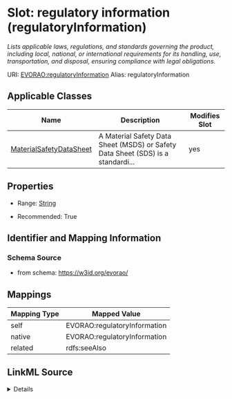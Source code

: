 

# Slot: regulatory information (regulatoryInformation) 


_Lists applicable laws, regulations, and standards governing the product, including local, national, or international requirements for its handling, use, transportation, and disposal, ensuring compliance with legal obligations._





URI: [EVORAO:regulatoryInformation](https://w3id.org/evorao/regulatoryInformation)
Alias: regulatoryInformation

<!-- no inheritance hierarchy -->





## Applicable Classes

| Name | Description | Modifies Slot |
| --- | --- | --- |
| [MaterialSafetyDataSheet](MaterialSafetyDataSheet.md) | A Material Safety Data Sheet (MSDS) or Safety Data Sheet (SDS) is a standardi... |  yes  |







## Properties

* Range: [String](String.md)

* Recommended: True





## Identifier and Mapping Information







### Schema Source


* from schema: https://w3id.org/evorao/




## Mappings

| Mapping Type | Mapped Value |
| ---  | ---  |
| self | EVORAO:regulatoryInformation |
| native | EVORAO:regulatoryInformation |
| related | rdfs:seeAlso |




## LinkML Source

<details>
```yaml
name: regulatoryInformation
description: Lists applicable laws, regulations, and standards governing the product,
  including local, national, or international requirements for its handling, use,
  transportation, and disposal, ensuring compliance with legal obligations.
title: regulatory information
from_schema: https://w3id.org/evorao/
related_mappings:
- rdfs:seeAlso
rank: 1000
alias: regulatoryInformation
domain_of:
- MaterialSafetyDataSheet
range: string
required: false
recommended: true
multivalued: false

```
</details>